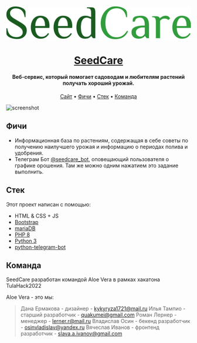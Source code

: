 <h1 align="center">
  <br>
  <a href="https://aloevera.thevladoss.site"><img src="res/seedcare_logo.png" alt="SeedCare" width="600"></a>
  <br>
  <br>
  <a href="https://aloevera.thevladoss.site">SeedCare</a>
  <br>
</h1>

<h4 align="center">Веб-сервис, который помогает садоводам и любителям растений получать хороший урожай.</h4>

<p align="center">
  <a href="https://aloevera.thevladoss.site">Сайт</a> •
  <a href="#фичи">Фичи</a> •
  <a href="#стек">Стек</a> •
  <a href="#автор">Команда</a>
</p>

![screenshot](res/demonstration.gif)

## Фичи

- Информационная база по растениям, содержащая в себе советы по получению наилучшего урожая и информацию о периодах полива и удобрения.
- Телеграм Бот [@seedcare_bot](t.me/seedcare_bot), оповещающий пользователя о графике орошения. Там же можно одним нажатием это задание выполнить.

## Стек

Этот проект написан с помощью:

- HTML & CSS + JS
- [Bootstrap](https://getbootstrap.com/)
- [mariaDB](https://mariadb.org/)
- [PHP 8](https://www.php.net/manual-lookup.php?pattern=releases%2F8.0%2Fen.php%2C&lang=en&scope=404quickref)
- [Python 3](https://www.python.org/)
- [python-telegram-bot](https://python-telegram-bot.readthedocs.io/en/stable/#)


## Команда 

SeedCare разработан командой Aloe Vera в рамках хакатона TulaHack2022

Aloe Vera - это мы:
> Дана Ермакова - дизайнер - kykyryza1721@mail.ru
> Илья Тампио - старший разработчик - quakumei@gmail.com
> Роман Лернер - менеджер - lerner.r@mail.ru
> Владислав Осин - бекенд разработчик - osinvladislav@yandex.ru
> Вячеслав Иванов - фронтенд разработчик - slava.a.ivanov@gmail.com

